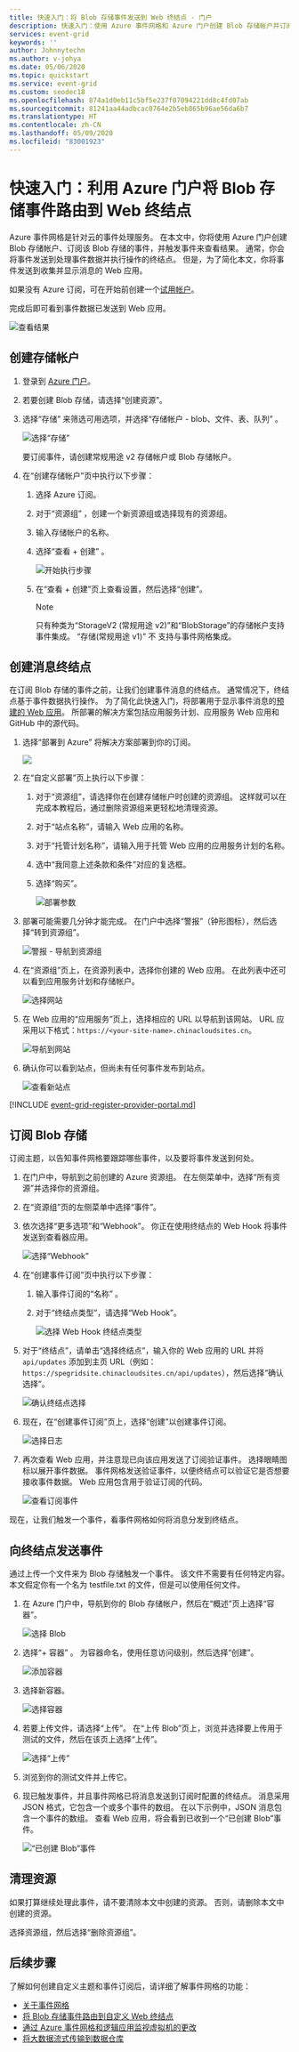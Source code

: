 ```yaml
---
title: 快速入门：将 Blob 存储事件发送到 Web 终结点 - 门户
description: 快速入门：使用 Azure 事件网格和 Azure 门户创建 Blob 存储帐户并订阅其事件。 将事件发送到 Webhook。
services: event-grid
keywords: ''
author: Johnnytechn
ms.author: v-johya
ms.date: 05/06/2020
ms.topic: quickstart
ms.service: event-grid
ms.custom: seodec18
ms.openlocfilehash: 874a1d0eb11c5bf5e237f07094221dd8c4fd07ab
ms.sourcegitcommit: 81241aa44adbcac0764e2b5eb865b96ae56da6b7
ms.translationtype: HT
ms.contentlocale: zh-CN
ms.lasthandoff: 05/09/2020
ms.locfileid: "83001923"
---
```

# <a name="quickstart-route-blob-storage-events-to-web-endpoint-with-the-azure-portal"></a>快速入门：利用 Azure 门户将 Blob 存储事件路由到 Web 终结点

Azure 事件网格是针对云的事件处理服务。 在本文中，你将使用 Azure 门户创建 Blob 存储帐户、订阅该 Blob 存储的事件，并触发事件来查看结果。 通常，你会将事件发送到处理事件数据并执行操作的终结点。 但是，为了简化本文，你将事件发送到收集并显示消息的 Web 应用。

如果没有 Azure 订阅，可在开始前创建一个[试用帐户](https://www.azure.cn/pricing/1rmb-trial)。

完成后即可看到事件数据已发送到 Web 应用。

![查看结果](./media/blob-event-quickstart-portal/view-results.png)

## <a name="create-a-storage-account"></a>创建存储帐户

1. 登录到 [Azure 门户](https://portal.azure.cn/)。

1. 若要创建 Blob 存储，请选择“创建资源”。  

1. 选择“存储”  来筛选可用选项，并选择“存储帐户 - blob、文件、表、队列”  。

   ![选择“存储”](./media/blob-event-quickstart-portal/create-storage.png)

   要订阅事件，请创建常规用途 v2 存储帐户或 Blob 存储帐户。
   
1. 在“创建存储帐户”页中执行以下步骤： 
    1. 选择 Azure 订阅。 
    2. 对于“资源组”  ，创建一个新资源组或选择现有的资源组。 
    3. 输入存储帐户的名称。 
    4. 选择“查看 + 创建”  。 

       ![开始执行步骤](./media/blob-event-quickstart-portal/provide-blob-values.png)    
    5. 在“查看 + 创建”页上查看设置，然后选择“创建”。   

        >[!NOTE]
        > 只有种类为“StorageV2 (常规用途 v2)”和“BlobStorage”的存储帐户支持事件集成。   “存储(常规用途 v1)”  不  支持与事件网格集成。

## <a name="create-a-message-endpoint"></a>创建消息终结点

在订阅 Blob 存储的事件之前，让我们创建事件消息的终结点。 通常情况下，终结点基于事件数据执行操作。 为了简化此快速入门，将部署用于显示事件消息的[预建的 Web 应用](https://github.com/Azure-Samples/azure-event-grid-viewer)。 所部署的解决方案包括应用服务计划、应用服务 Web 应用和 GitHub 中的源代码。

1. 选择“部署到 Azure”  将解决方案部署到你的订阅。 

   <a href="https://portal.azure.cn/#create/Microsoft.Template/uri/https%3A%2F%2Fraw.githubusercontent.com%2FAzure-Samples%2Fazure-event-grid-viewer%2Fmaster%2Fazuredeploy.json" target="_blank"><img src="https://azuredeploy.net/deploybutton.png"/></a>
2. 在“自定义部署”页上执行以下步骤：  
    1. 对于“资源组”，请选择你在创建存储帐户时创建的资源组。  这样就可以在完成本教程后，通过删除资源组来更轻松地清理资源。  
    2. 对于“站点名称”，请输入 Web 应用的名称。 
    3. 对于“托管计划名称”，请输入用于托管 Web 应用的应用服务计划的名称。 
    4. 选中“我同意上述条款和条件”对应的复选框。  
    5. 选择“购买”。  

       ![部署参数](./media/blob-event-quickstart-portal/template-deploy-parameters.png)
3. 部署可能需要几分钟才能完成。 在门户中选择“警报”（钟形图标），然后选择“转到资源组”。  

    ![警报 - 导航到资源组](./media/blob-event-quickstart-portal/navigate-resource-group.png)
4. 在“资源组”页上，在资源列表中，选择你创建的 Web 应用。  在此列表中还可以看到应用服务计划和存储帐户。 

    ![选择网站](./media/blob-event-quickstart-portal/resource-group-resources.png)
5. 在 Web 应用的“应用服务”页上，选择相应的 URL 以导航到该网站。  URL 应采用以下格式：`https://<your-site-name>.chinacloudsites.cn`。
    
    ![导航到网站](./media/blob-event-quickstart-portal/web-site.png)

6. 确认你可以看到站点，但尚未有任何事件发布到站点。

   ![查看新站点](./media/blob-event-quickstart-portal/view-site.png)

[!INCLUDE [event-grid-register-provider-portal.md](../../includes/event-grid-register-provider-portal.md)]

## <a name="subscribe-to-the-blob-storage"></a>订阅 Blob 存储

订阅主题，以告知事件网格要跟踪哪些事件，以及要将事件发送到何处。
<!--Pending to be updated: Events button not exists on Storage account page in https://portal.azure.cn/, but exists on your Resource group page-->
 
1. 在门户中，导航到之前创建的 Azure 资源组。 在左侧菜单中，选择“所有资源”并选择你的资源组。  
2. 在“资源组”页的左侧菜单中选择“事件”。  
1. 依次选择“更多选项”和“Webhook”。   你正在使用终结点的 Web Hook 将事件发送到查看器应用。 

   ![选择“Webhook”](./media/blob-event-quickstart-portal/select-web-hook.png)
3. 在“创建事件订阅”页中执行以下步骤：  
    1. 输入事件订阅的“名称”  。
    2. 对于“终结点类型”，请选择“Web Hook”。   

       ![选择 Web Hook 终结点类型](./media/blob-event-quickstart-portal/select-web-hook-end-point-type.png)
4. 对于“终结点”，请单击“选择终结点”，输入你的 Web 应用的 URL 并将 `api/updates` 添加到主页 URL（例如：`https://spegridsite.chinacloudsites.cn/api/updates`），然后选择“确认选择”。   

   ![确认终结点选择](./media/blob-event-quickstart-portal/confirm-endpoint-selection.png)
5. 现在，在“创建事件订阅”页上，选择“创建”以创建事件订阅。   

   ![选择日志](./media/blob-event-quickstart-portal/create-subscription.png)

1. 再次查看 Web 应用，并注意现已向该应用发送了订阅验证事件。 选择眼睛图标以展开事件数据。 事件网格发送验证事件，以便终结点可以验证它是否想要接收事件数据。 Web 应用包含用于验证订阅的代码。

   ![查看订阅事件](./media/blob-event-quickstart-portal/view-subscription-event.png)

现在，让我们触发一个事件，看事件网格如何将消息分发到终结点。

## <a name="send-an-event-to-your-endpoint"></a>向终结点发送事件

通过上传一个文件来为 Blob 存储触发一个事件。 该文件不需要有任何特定内容。 本文假定你有一个名为 testfile.txt 的文件，但是可以使用任何文件。

1. 在 Azure 门户中，导航到你的 Blob 存储帐户，然后在“概述”页上选择“容器”。  

   ![选择 Blob](./media/blob-event-quickstart-portal/select-blobs.png)

1. 选择“+ 容器”  。 为容器命名，使用任意访问级别，然后选择“创建”。  

   ![添加容器](./media/blob-event-quickstart-portal/add-container.png)

1. 选择新容器。

   ![选择容器](./media/blob-event-quickstart-portal/select-container.png)

1. 若要上传文件，请选择“上传”。  在“上传 Blob”页上，浏览并选择要上传用于测试的文件，然后在该页上选择“上传”。   

   ![选择“上传”](./media/blob-event-quickstart-portal/upload-file.png)

1. 浏览到你的测试文件并上传它。

1. 现已触发事件，并且事件网格已将消息发送到订阅时配置的终结点。 消息采用 JSON 格式，它包含一个或多个事件的数组。 在以下示例中，JSON 消息包含一个事件的数组。 查看 Web 应用，将会看到已收到一个“已创建 Blob”事件。  

   ![“已创建 Blob”事件](./media/blob-event-quickstart-portal/blob-created-event.png)

## <a name="clean-up-resources"></a>清理资源

如果打算继续处理此事件，请不要清除本文中创建的资源。 否则，请删除本文中创建的资源。

 选择资源组，然后选择“删除资源组”。

## <a name="next-steps"></a>后续步骤

了解如何创建自定义主题和事件订阅后，请详细了解事件网格的功能：

- [关于事件网格](overview.md)
- [将 Blob 存储事件路由到自定义 Web 终结点](../storage/blobs/storage-blob-event-quickstart.md?toc=%2fevent-grid%2ftoc.json)
- [通过 Azure 事件网格和逻辑应用监视虚拟机的更改](monitor-virtual-machine-changes-event-grid-logic-app.md)
- [将大数据流式传输到数据仓库](event-grid-event-hubs-integration.md)

